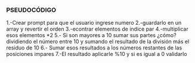 ### PSEUDOCÓDIGO

1.-Crear prompt para que el usuario ingrese numero
2.-guardarlo en un array y revertir el orden
3.-econtrar elementos de indice par
4.-multiplicar esos elementos *2
5.- Si son mayores a 10 sumar sus partes ¿cómo? dividiendo el número entre 10 y sumando el resultado de la división más el residuo de 10
6.- Sumar esos resultados a los números restantes de las posiciones impares
7.-El resultado aplicarle %10 y si es igual a 0 validarlo